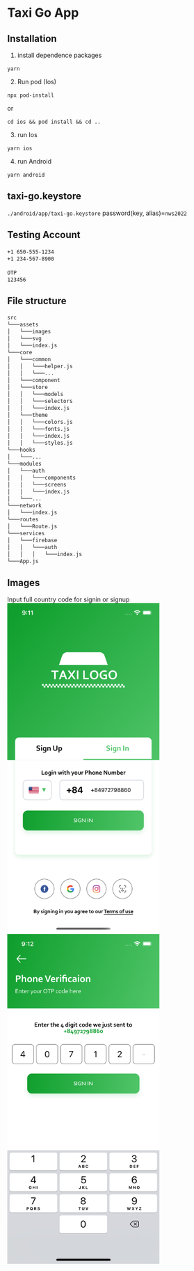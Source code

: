 # Taxi Go App
## Installation
1. install dependence packages
```
yarn
```
2. Run pod (Ios)
```
npx pod-install
```
or
```
cd ios && pod install && cd ..
```
3. run Ios
```
yarn ios
```
4. run Android
```
yarn android
```
## taxi-go.keystore
`./android/app/taxi-go.keystore`
password(key, alias)=`nws2022`

## Testing Account
```
+1 650-555-1234
+1 234-567-8900

OTP
123456
```
## File structure
```
src
└───assets
│   └───images
│   └───svg
│   └───index.js
└───core
│   └───common
│   │   └───helper.js
│   │   └───...
│   └───component
│   └───store
│   │   └───models
│   │   └───selectors
│   │   └───index.js
│   └───theme
│   │   └───colors.js
│   │   └───fonts.js
│   │   └───index.js
│   │   └───styles.js
└───hooks
│   └───...
└───modules
│   └───auth
│   │   └───components
│   │   └───screens
│   │   └───index.js
│   └───...
└───network
│   └───index.js
└───routes
│   └───Route.js
└───services
│   └───firebase
│   │   └───auth
│   │   │   └───index.js
└───App.js
```

## Images
Input full country code for signin or signup
<img src="/images/sign-in.png" width="350"> <img src="/images/otp.png" width="350">
